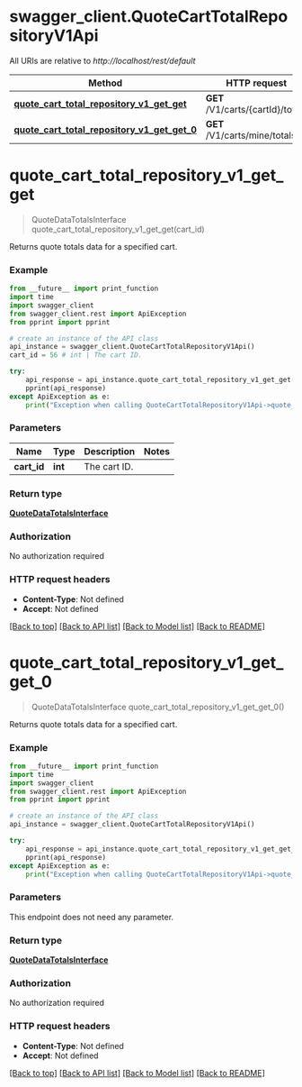 # swagger_client.QuoteCartTotalRepositoryV1Api

All URIs are relative to *http://localhost/rest/default*

Method | HTTP request | Description
------------- | ------------- | -------------
[**quote_cart_total_repository_v1_get_get**](QuoteCartTotalRepositoryV1Api.md#quote_cart_total_repository_v1_get_get) | **GET** /V1/carts/{cartId}/totals | 
[**quote_cart_total_repository_v1_get_get_0**](QuoteCartTotalRepositoryV1Api.md#quote_cart_total_repository_v1_get_get_0) | **GET** /V1/carts/mine/totals | 


# **quote_cart_total_repository_v1_get_get**
> QuoteDataTotalsInterface quote_cart_total_repository_v1_get_get(cart_id)



Returns quote totals data for a specified cart.

### Example 
```python
from __future__ import print_function
import time
import swagger_client
from swagger_client.rest import ApiException
from pprint import pprint

# create an instance of the API class
api_instance = swagger_client.QuoteCartTotalRepositoryV1Api()
cart_id = 56 # int | The cart ID.

try: 
    api_response = api_instance.quote_cart_total_repository_v1_get_get(cart_id)
    pprint(api_response)
except ApiException as e:
    print("Exception when calling QuoteCartTotalRepositoryV1Api->quote_cart_total_repository_v1_get_get: %s\n" % e)
```

### Parameters

Name | Type | Description  | Notes
------------- | ------------- | ------------- | -------------
 **cart_id** | **int**| The cart ID. | 

### Return type

[**QuoteDataTotalsInterface**](QuoteDataTotalsInterface.md)

### Authorization

No authorization required

### HTTP request headers

 - **Content-Type**: Not defined
 - **Accept**: Not defined

[[Back to top]](#) [[Back to API list]](../README.md#documentation-for-api-endpoints) [[Back to Model list]](../README.md#documentation-for-models) [[Back to README]](../README.md)

# **quote_cart_total_repository_v1_get_get_0**
> QuoteDataTotalsInterface quote_cart_total_repository_v1_get_get_0()



Returns quote totals data for a specified cart.

### Example 
```python
from __future__ import print_function
import time
import swagger_client
from swagger_client.rest import ApiException
from pprint import pprint

# create an instance of the API class
api_instance = swagger_client.QuoteCartTotalRepositoryV1Api()

try: 
    api_response = api_instance.quote_cart_total_repository_v1_get_get_0()
    pprint(api_response)
except ApiException as e:
    print("Exception when calling QuoteCartTotalRepositoryV1Api->quote_cart_total_repository_v1_get_get_0: %s\n" % e)
```

### Parameters
This endpoint does not need any parameter.

### Return type

[**QuoteDataTotalsInterface**](QuoteDataTotalsInterface.md)

### Authorization

No authorization required

### HTTP request headers

 - **Content-Type**: Not defined
 - **Accept**: Not defined

[[Back to top]](#) [[Back to API list]](../README.md#documentation-for-api-endpoints) [[Back to Model list]](../README.md#documentation-for-models) [[Back to README]](../README.md)

